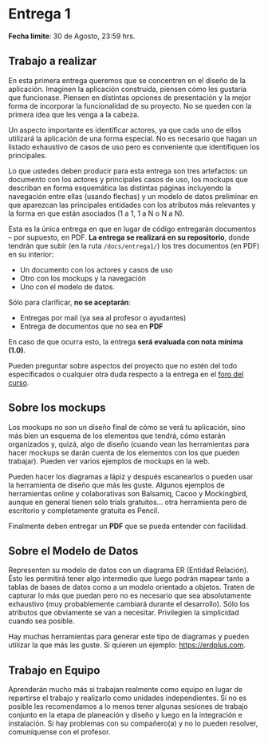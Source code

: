 # Entrega 1

**Fecha límite**: 30 de Agosto, 23:59 hrs.

## Trabajo a realizar

En esta primera entrega queremos que se concentren en el diseño de la aplicación. Imaginen la aplicación construida, piensen cómo les gustaría que funcionase. Piensen en distintas opciones de presentación y la mejor forma de incorporar la funcionalidad de su proyecto. No se queden con la primera idea que les venga a la cabeza.

Un aspecto importante es identificar actores, ya que cada uno de ellos utilizará la aplicación de una forma especial. No es necesario que hagan un listado exhaustivo de casos de uso pero es conveniente que identifiquen los principales.

Lo que ustedes deben producir para esta entrega son tres artefactos: un documento con los actores y principales casos de uso, los mockups que describan en forma esquemática las distintas páginas incluyendo la navegación entre ellas (usando flechas) y un modelo de datos preliminar en que aparezcan las principales entidades con los atributos más relevantes y la forma en que están asociados (1 a 1, 1 a N o N a N).

Esta es la única entrega en que en lugar de código entregarán documentos – por supuesto, en PDF. **La entrega se realizará en su repositorio**, donde tendrán que subir (en la ruta `/docs/entrega1/`) los tres documentos (en PDF) en su interior:

* Un documento con los actores y casos de uso
* Otro con los mockups y la navegación
* Uno con el modelo de datos.

Sólo para clarificar, **no se aceptarán**:

* Entregas por mail (ya sea al profesor o ayudantes)
* Entrega de documentos que no sea en **PDF**

En caso de que ocurra esto, la entrega **será evaluada con nota mínima (1.0)**.


Pueden preguntar sobre aspectos del proyecto que no estén del todo especificados o cualquier otra duda respecto a la entrega en el [foro del curso](../../../../#foro).

## Sobre los mockups

Los mockups no son un diseño final de cómo se verá tu aplicación, sino más bien un esquema de los elementos que tendrá, cómo estarán organizados y, quizá, algo de diseño (cuando vean las herramientas para hacer mockups se darán cuenta de los elementos con los que pueden trabajar). Pueden ver varios ejemplos de mockups en la web.

Pueden hacer los diagramas a lápiz y después escanearlos o pueden usar la herramienta de diseño que más les guste. Algunos ejemplos de herramientas online y colaborativas son Balsamiq, Cacoo y Mockingbird, aunque en general tienen sólo trials gratuitos… otra herramienta pero de escritorio y completamente gratuita es Pencil.

Finalmente deben entregar un **PDF** que se pueda entender con facilidad.

## Sobre el Modelo de Datos

Representen su modelo de datos con un diagrama ER (Entidad Relación). Ésto les permitirá tener algo intermedio que luego podrán mapear tanto a tablas de bases de datos como a un modelo orientado a objetos. Traten de capturar lo más que puedan pero no es necesario que sea absolutamente exhaustivo (muy probablemente cambiará durante el desarrollo). Sólo los atributos que obviamente se van a necesitar. Privilegien la simplicidad cuando sea posible.

Hay muchas herramientas para generar este tipo de diagramas y pueden utilizar la que más les guste. Si quieren un ejemplo: https://erdplus.com.

## Trabajo en Equipo

Aprenderán mucho más si trabajan realmente como equipo en lugar de repartirse el trabajo y realizarlo como unidades independientes. Si no es posible les recomendamos a lo menos tener algunas sesiones de trabajo conjunto en la etapa de planeación y diseño y luego en la integración e instalación. Si hay problemas con su compañero(a) y no lo pueden resolver, comuníquense con el profesor.
